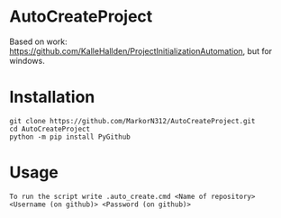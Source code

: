 # AutoCreateProject
Based on work: https://github.com/KalleHallden/ProjectInitializationAutomation, but for windows.

# Installation
```batch
git clone https://github.com/MarkorN312/AutoCreateProject.git
cd AutoCreateProject
python -m pip install PyGithub
```

# Usage
```batch
To run the script write .auto_create.cmd <Name of repository> <Username (on github)> <Password (on github)>
```
